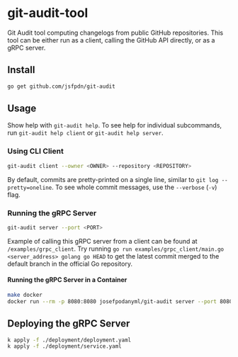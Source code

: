 # git-audit-tool

Git Audit tool computing changelogs from public GitHub repositories.
This tool can be either run as a client, calling the GitHub API directly,
or as a gRPC server.

## Install

```bash
go get github.com/jsfpdn/git-audit
```

## Usage

Show help with `git-audit help`.
To see help for individual subcommands,
run `git-audit help client` or `git-audit help server`.

### Using CLI Client

```bash
git-audit client --owner <OWNER> --repository <REPOSITORY>
```

By default, commits are pretty-printed on a single line,
similar to `git log --pretty=oneline`.
To see whole commit messages, use the `--verbose` (`-v`) flag.

### Running the gRPC Server

```bash
git-audit server --port <PORT>
```

Example of calling this gRPC server from a client can be found at `/examples/grpc_client`.
Try running `go run examples/grpc_client/main.go <server_address> golang go HEAD`
to get the latest commit merged to the default branch in the official Go repository.

#### Running the gRPC Server in a Container

```bash
make docker
docker run --rm -p 8080:8080 josefpodanyml/git-audit server --port 8080
```

## Deploying the gRPC Server

```bash
k apply -f ./deployment/deployment.yaml
k apply -f ./deployment/service.yaml
```
